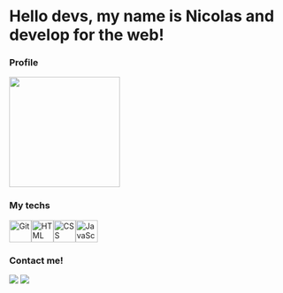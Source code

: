 # Hello devs, my name is Nicolas and develop for the web!

### Profile
  <img src="https://github-readme-stats.vercel.app/api?username=nicolasgabriiel&show_icons=true&theme=buefy&include_all_commits=true&count_private=true" height=200em />

### My techs
  <img alt="Git" src="https://cdn.jsdelivr.net/gh/devicons/devicon/icons/git/git-original.svg" width=40 height=40 /><img alt="HTML" src="https://cdn.jsdelivr.net/gh/devicons/devicon/icons/html5/html5-original.svg" width=40 height=40 /><img alt="CSS" src="https://cdn.jsdelivr.net/gh/devicons/devicon/icons/css3/css3-original.svg" width=40 height=40 /><img alt="JavaScript" src="https://cdn.jsdelivr.net/gh/devicons/devicon/icons/javascript/javascript-original.svg" width=40 height=40 />


### Contact me!
  <a href="https://mail.google.com/mail/u/0/#inbox?compose=GTvVlcRwRrhSRJFLsfRPDvDZLkrpKfnFmfKKMwQbLtVsVBXKksmDshTPDZlFZDPGCCtLmccgfpZtB"><img src="https://img.shields.io/badge/Gmail-D14836?style=for-the-badge&logo=gmail&logoColor=white" target="_blank"></a> <a href="https://www.linkedin.com/in/nicolas-gabriel-a06a74241/" target="_blank"><img src="https://img.shields.io/badge/-LinkedIn-%230077B5?style=for-the-badge&logo=linkedin&logoColor=white" target="_blank"></a>
